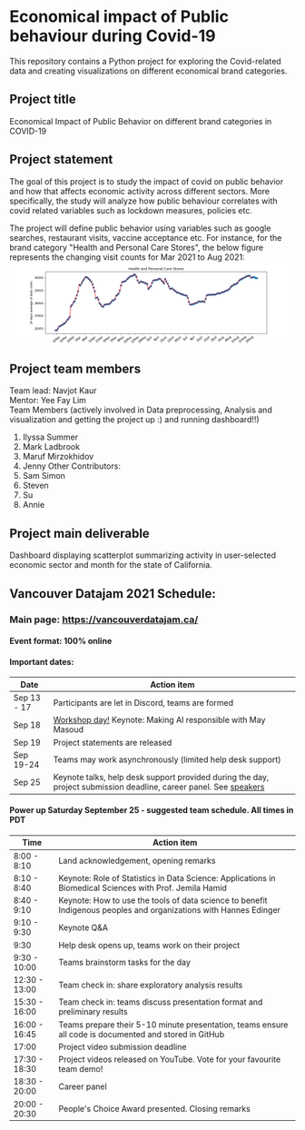 # Economical impact of Public behaviour during Covid-19 

This repository contains a Python project for exploring the Covid-related data and creating visualizations on different economical brand categories.

## Project title
Economical Impact of Public Behavior on different brand categories in COVID-19

## Project statement
The goal of this project is to study the impact of covid on public behavior and how that affects economic activity across different sectors. More specifically, the study will analyze how public behaviour correlates with covid related variables such as lockdown measures, policies etc.

The project will define public behavior using variables such as google searches, restaurant visits, vaccine acceptance etc. 
For instance, for the brand category "Health and Personal Care Stores", the below figure represents the changing visit counts for Mar 2021 to Aug 2021:
![alt text](https://github.com/inavjotkaur/Economical-Impact-of-Covid-19/blob/main/data/Health%20and%20Personal%20Care%20Stores.png)

## Project team members
Team lead: Navjot Kaur  
Mentor: Yee Fay Lim     
Team Members (actively involved in Data preprocessing, Analysis and visualization and getting the project up :) and running dashboard!!)
1. Ilyssa Summer
2. Mark Ladbrook
3. Maruf Mirzokhidov
4. Jenny
Other Contributors:
6. Sam Simon
7. Steven
8. Su
9. Annie

## Project main deliverable
Dashboard displaying scatterplot summarizing activity in user-selected economic sector and month for the state of California.

## Vancouver Datajam 2021 Schedule:

### Main page: https://vancouverdatajam.ca/
#### Event format: 100% online

#### Important dates: 

|Date | Action item |
| - | - |
|Sep 13 - 17 |Participants are let in Discord, teams are formed|
|Sep 18 |[Workshop day!](https://www.vancouverdatajam.ca/workshops) Keynote: Making AI responsible with May Masoud|
|Sep 19 |Project statements are released|
|Sep 19-24 |Teams may work asynchronously (limited help desk support)|
|Sep 25 |Keynote talks, help desk support provided during the day, project submission deadline, career panel. See [speakers](https://www.vancouverdatajam.ca/speakers)|

#### Power up Saturday September 25 - suggested team schedule. All times in PDT

|Time| Action item|
| - | - |
|8:00 - 8:10| Land acknowledgement, opening remarks |
|8:10 - 8:40| Keynote: Role of Statistics in Data Science: Applications in Biomedical Sciences with Prof. Jemila Hamid | 
|8:40 - 9:10| Keynote: How to use the tools of data science to benefit Indigenous peoples and organizations  with Hannes Edinger |
|9:10 -  9:30| Keynote Q&A |
|9:30 | Help desk opens up, teams work on their project |
|9:30 - 10:00| Teams brainstorm tasks for the day|
|12:30 - 13:00| Team check in: share exploratory analysis results |
|15:30 - 16:00| Team check in: teams discuss presentation format and preliminary results|
|16:00 - 16:45| Teams prepare their 5-10 minute presentation, teams ensure all code is documented and stored in GitHub|
|17:00| Project video submission deadline|
|17:30 - 18:30| Project videos released on YouTube. Vote for your favourite team demo!| 
|18:30 - 20:00 | Career panel|
|20:00 - 20:30 | People's Choice Award presented. Closing remarks|
